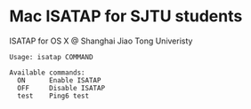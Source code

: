 Mac ISATAP for SJTU students
==========

ISATAP for OS X @ Shanghai Jiao Tong Univeristy

	Usage: isatap COMMAND
	
	Available commands:
	  ON      Enable ISATAP
	  OFF     Disable ISATAP
	  test    Ping6 test
